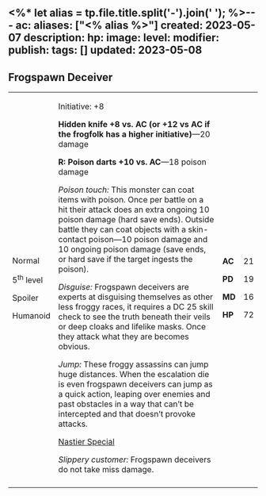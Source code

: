 <%* let alias = tp.file.title.split('-').join(' '); %>---
ac: 
aliases: ["<% alias %>"]
created: 2023-05-07
description: 
hp: 
image: 
level: 
modifier: 
publish: 
tags: []
updated: 2023-05-08
---

## Frogspawn Deceiver

<table>
<colgroup>
<col style="width: 16%" />
<col style="width: 71%" />
<col style="width: 5%" />
<col style="width: 6%" />
</colgroup>
<tbody>
<tr class="odd">
<td><p>Normal</p>
<p>5<sup>th</sup> level</p>
<p>Spoiler</p>
<p>Humanoid</p></td>
<td><p>Initiative: +8</p>
<p><strong>Hidden knife +8 vs. AC (or +12 vs AC if the frogfolk has a
higher initiative)</strong>—20 damage</p>
<p><strong>R: Poison darts +10 vs. AC</strong>—18 poison damage</p>
<p><em>Poison touch:</em> This monster can coat items with poison. Once
per battle on a hit their attack does an extra ongoing 10 poison damage
(hard save ends). Outside battle they can coat objects with a
skin-contact poison—10 poison damage and 10 ongoing poison damage (save
ends, or hard save if the target ingests the poison).</p>
<p><em>Disguise:</em> Frogspawn deceivers are experts at disguising
themselves as other less froggy races, it requires a DC 25 skill check
to see the truth beneath their veils or deep cloaks and lifelike masks.
Once they attack what they are becomes obvious.</p>
<p><em>Jump:</em> These froggy assassins can jump huge distances. When
the escalation die is even frogspawn deceivers can jump as a quick
action, leaping over enemies and past obstacles in a way that can’t be
intercepted and that doesn’t provoke attacks.</p>
<p><u>Nastier Special</u></p>
<p><em>Slippery customer:</em> Frogspawn deceivers do not take miss
damage.</p></td>
<td><p><strong>AC</strong></p>
<p><strong>PD</strong></p>
<p><strong>MD</strong></p>
<p><strong>HP</strong></p></td>
<td><p>21</p>
<p>19</p>
<p>16</p>
<p>72</p></td>
</tr>
<tr class="even">
<td></td>
<td></td>
<td></td>
<td></td>
</tr>
</tbody>
</table>
